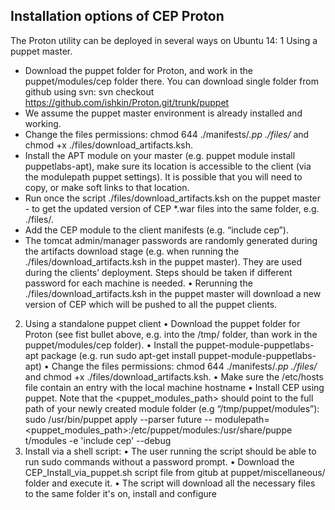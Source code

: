 ## Installation options of CEP Proton

The Proton utility can be deployed in several ways on Ubuntu 14:
1 Using a puppet master.
 * Download the puppet folder for Proton, and work in the puppet/modules/cep folder there.
You can download single folder from github using svn:
svn checkout https://github.com/ishkin/Proton.git/trunk/puppet
 * We assume the puppet master environment is already installed and working.
 * Change the files permissions: chmod 644 ./manifests/*.pp ./files/* and chmod
+x ./files/download_artifacts.ksh.
 * Install the APT module on your master (e.g. puppet module install puppetlabs-apt),
make sure its location is accessible to the client (via the modulepath puppet settings). It is
possible that you will need to copy, or make soft links to that location.
 * Run once the script ./files/download_artifacts.ksh on the puppet master - to get the updated
version of CEP *.war files into the same folder, e.g. ./files/.
 * Add the CEP module to the client manifests (e.g. “include cep”).
 * The tomcat admin/manager passwords are randomly generated during the artifacts download
stage (e.g. when running the ./files/download_artifacts.ksh in the puppet master). They are
used during the clients’ deployment. Steps should be taken if different password for each
machine is needed.
 • Rerunning the ./files/download_artifacts.ksh in the puppet master will download a new
version of CEP which will be pushed to all the puppet clients.
2. Using a standalone puppet client
 • Download the puppet folder for Proton (see fist bullet above, e.g. into the /tmp/ folder, than
work in the puppet/modules/cep folder).
 • Install the puppet-module-puppetlabs-apt package (e.g. run sudo apt-get install
puppet-module-puppetlabs-apt)
 • Change the files permissions: chmod 644 ./manifests/*.pp ./files/* and chmod
+x ./files/download_artifacts.ksh.
 • Make sure the /etc/hosts file contain an entry with the local machine hostname
 • Install CEP using puppet. Note that the <puppet_modules_path> should point to the full path
of your newly created module folder (e.g “/tmp/puppet/modules”):
sudo /usr/bin/puppet apply --parser future --
modulepath=<puppet_modules_path>:/etc/puppet/modules:/usr/share/puppe
t/modules -e 'include cep' --debug
3. Install via a shell script:
 • The user running the script should be able to run sudo commands without a password prompt.
 • Download the CEP_Install_via_puppet.sh script file from gitub at puppet/miscellaneous/
folder and execute it.
 • The script will download all the necessary files to the same folder it's on, install and configure
